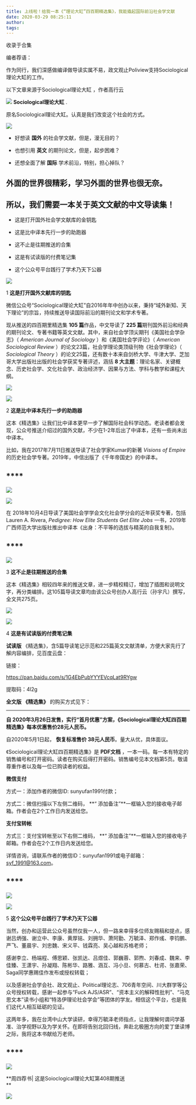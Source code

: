 ```yaml
---
title: 上线啦！给我一本《“理论大缸”四百期精选集》，我能撬起国际前沿社会学文献
date: 2020-03-29 08:25:11
author: 
tags: 
---
```



收录于合集

编者荐语：

作为同行，我们深感做编译做导读实属不易，政文观止Poliview支持Sociological理论大缸的工作。

以下文章来源于Sociological理论大缸 ，作者高行云

![](/images/322/2.png) **Sociological理论大缸** .

原名Sociological理论大缸。认真是我们改变这个社会的方式。

  

![](/images/322/3.png)

  

  * 好想读 **国外** 的社会学文献，但是，漫无目的？

  * 也想引用 **英文** 的期刊论文，但是，起步困难？

  * 还想全面了解 **国际** 学术前沿，特别，担心掉队？

##  **外面的世界很精彩，学习外面的世界也很无奈。**

##  **所以，我们需要一本关于英文文献的中文导读集！**

  * 这是打开国外社会学文献库的金钥匙

  * 这是比中译本先行一步的助跑器

  * 这不止是往期推送的合集

  * 这是有试读版的付费笔记集

  * 这个公众号平台践行了学术乃天下公器  

  

![](/images/322/4.png)

  

1  **这是打开国外文献库的钥匙**

  

微信公众号“Sociological理论大缸”自2016年年中创办以来，秉持“域外新知、天下理论”的宗旨，持续推送导读国际前沿的期刊论文和学术专著。

现从推送的四百期里精选集 **105 篇**作品，中文导读了 **225
篇**期刊国外前沿和经典的期刊论文、专著书籍等英文文献。其中，来自社会学顶尖期刊《美国社会学杂志》（ _American Journal of
Sociology_ ）和《美国社会学评论》（ _American Sociological Review_
）的论文23篇，社会学理论类顶级刊物《社会学理论》（ _Sociological Theory_
）的论文25篇，还有数十本来自剑桥大学、牛津大学、芝加哥大学出版社出版的社会学获奖专著评述，涵括 **8
大主题**：理论名家、关键概念、历史社会学、文化社会学、政治经济学、因果与方法、学科与教学和课程大纲。

  

![](/images/322/5.png)

![](/images/322/6.png)

  

  

2  **这是比中译本先行一步的助跑器**

  

这本《精选集》让我们比中译本更早一步了解国际社会科学动态。老读者都会发现，公众号推送介绍过的国外文献，不少在1-2年后出了中译本，还有一些尚未出中译本。

比如，我在2017年7月11日推送导读了社会学家Kumar的新著 _Visions of Empire_
的历史社会学专著。2019年，中信出版了《千年帝国史》的中译本。

  

  

##  ****

![](/images/322/7.png)

![](/images/322/8.png)

  

  

在 2018年10月4日导读了美国社会学学会文化社会学分会的近年获奖专著，包括 Lauren A. Rivera, _Pedigree: How Elite
Students Get Elite Jobs_ 一书，2019年广西师范大学出版社推出中译本《出身：不平等的选拔与精英的自我复制》。

  

  

##  ****

![](/images/322/9.png)

  

  

3 **这不止是往期推送的合集**

  

这本《精选集》相较四年来的推送文章，进一步精校精订，增加了插图和说明文字，再分类编排。这105篇导读文章均由该公众号创办人高行云（孙宇凡）撰写，全文共275页。

  

  

![](/images/322/10.png)

![](/images/322/11.png)

  

  

  

4  **这是有试读版的付费笔记集**

  

  

 **试读版** 《精选集》，含5篇导读笔记示范和225篇英文文献清单，方便大家先行了解内容编排，见百度云盘：

  

链接：

https://pan.baidu.com/s/1G4EbPubYYYEVcqLat9RYgw

提取码：4l2g

**全文版** **《精选集》** 的购买方式见下：

 ****

**自 2020年3月26日发售，实行“首月优惠”方案，《Sociological理论大缸四百期精选集》每本优惠售价28元人民币。**

  

自2020年5月1日起， **恢复标准售价 38元人民币**。量大从优，具体面议。

《Sociological理论大缸四百期精选集》是 **PDF文档**
，一本一码。每一本有特定的销售编号和打开密码。读者在购买后得打开密码。销售编号见本文档第5页。敬请尊重作者以及每一位已购读者的权益。

**微信支付**

方式一：添加作者的微信ID: sunyufan1991付款；

方式二：微信扫描以下左侧二维码， **“ 添加备注”**一框输入您的接收电子邮箱。作者会在2个工作日内发送给您。

  

**支付宝转帐**

方式三：支付宝转帐至以下右侧二维码， **“ 添加备注”**一框输入您的接收电子邮箱。作者会在2个工作日内发送给您。

  

详情咨询，请联系作者的微信ID：sunyufan1991或电子邮箱：syf_1991@163.com。

  

  

##  ****

![](/images/322/12.png)

![](/images/322/13.png)

  

  

5 **这个公众号平台践行了学术乃天下公器**

  

当然，创办和运营此公众号虽然仅我一人，但一路来幸得多位师友赐稿和提点，感谢吕炳强、谢立中、李康、黄厚铭、刘拥华、萧阿勤、万毓泽、郑作彧、李钧鹏、严飞、董晨宇、刘忠魏、宋义平、钱霖亮、吴心越和苏格老师；

感谢李立、杨端程、傅思颖、张凯达、吕煜佳、郭巍蓉、郭煦、刘春成、魏来、李佳臻、王潇宇、孙凝翔、陈彬华、路雅、涵互、冯小旦、何慕古、杜谔、张嘉荣、Saga同学惠赐佳作发布或授权转载；

以及感谢社会学会社、政文观止、Political理论志、706青年空间、川大群学等公众号授权转载，感谢一起参与“Fuck
AJS/ASR”、“资本主义的解释性批判”、“马克思文本”读书小组和“特洛伊理论社会学会”等团体的学友。相信这个平台，也是我们这代人相互砥砺的见证。

这两年多，我在台湾中山大学读研，幸得万毓泽老师指点，让我理解何谓问学基准、治学视野以及为学关怀。在即将告别北回归线，奔赴北极圈方向的爱丁堡读博之际，我将这本书献给万老师。

  

##  ****

![](/images/322/14.png)

  

  

  

 **周四荐书| 这是Soioclogical理论大缸第408期推送  
**

  

  

![](/images/322/15.png)

  

